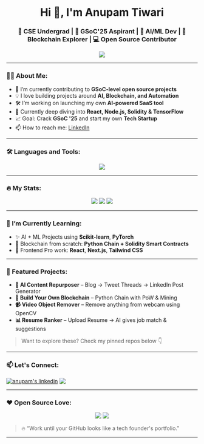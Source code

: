 <h1 align="center">Hi 👋, I'm Anupam Tiwari</h1>
<h3 align="center">🚀 CSE Undergrad | 🔭 GSoC'25 Aspirant | 🤖 AI/ML Dev | 🔗 Blockchain Explorer | 💻 Open Source Contributor</h3>

<p align="center">
  <img src="https://readme-typing-svg.herokuapp.com/?lines=Tech+Enthusiast;AI+ML+Blockchain+Lover;Building+SaaS+and+Open+Source+Tools;Always+Learning+💡&center=true&width=500&height=45">
</p>

---

### 👨‍💻 About Me:
- 🔭 I’m currently contributing to **GSoC-level open source projects**
- 💡 I love building projects around **AI, Blockchain, and Automation**
- 🛠️ I’m working on launching my own **AI-powered SaaS tool**
- 🌱 Currently deep diving into **React, Node.js, Solidity & TensorFlow**
- 📈 Goal: Crack **GSoC '25** and start my own **Tech Startup**
- 📫 How to reach me: [LinkedIn](https://www.linkedin.com/in/anupam-tiwari-08607b281)

---

### 🛠️ Languages and Tools:
<p align="center">
  <img src="https://skillicons.dev/icons?i=cpp,python,html,css,js,react,nodejs,express,tailwind,git,github,linux,mysql,mongodb,bootstrap,django,tensorflow,opencv,firebase,solidity,figma,vscode" />
</p>

---

### 🔥 My Stats:
<p align="center">
  <img src="https://github-readme-stats.vercel.app/api?username=anupamtiwari&show_icons=true&theme=tokyonight" />
  <img src="https://github-readme-streak-stats.herokuapp.com/?user=anupamtiwari&theme=tokyonight" />
  <img src="https://github-readme-stats.vercel.app/api/top-langs/?username=anupamtiwari&layout=compact&theme=tokyonight" />
</p>

---

### 🧠 I’m Currently Learning:
- ✨ AI + ML Projects using **Scikit-learn**, **PyTorch**
- 🔗 Blockchain from scratch: **Python Chain + Solidity Smart Contracts**
- 🎯 Frontend Pro work: **React**, **Next.js**, **Tailwind CSS**

---

### 🚀 Featured Projects:
- **🧠 AI Content Repurposer** – Blog → Tweet Threads → LinkedIn Post Generator
- **🔗 Build Your Own Blockchain** – Python Chain with PoW & Mining
- **📹 Video Object Remover** – Remove anything from webcam using OpenCV
- **📊 Resume Ranker** – Upload Resume → AI gives job match & suggestions

> Want to explore these? Check my pinned repos below 👇

---

### 📫 Let's Connect:
<p align="left">
  <a href="https://linkedin.com/in/anupam-tiwari-08607b281" target="blank"><img align="center" src="https://skillicons.dev/icons?i=linkedin" alt="anupam's linkedin"/></a>
  <a href="mailto:youremail@example.com" target="blank"><img align="center" src="https://img.shields.io/badge/-Gmail-D14836?style=flat&logo=gmail&logoColor=white"/></a>
</p>

---

### ❤️ Open Source Love:
<p align="center">
  <img src="https://img.shields.io/github/followers/anupamtiwari?label=Follow%20Me&style=social" />
  <img src="https://img.shields.io/github/stars/anupamtiwari?label=Stars&style=social" />
</p>

> 🔥 “Work until your GitHub looks like a tech founder's portfolio.”

---

